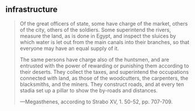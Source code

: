 ## infrastructure
> Of the great officers of state, some have charge of the market, others of the city, others of the soldiers. Some superintend the rivers, measure the land, as is done in Egypt, and inspect the sluices by which water is let out from the main canals into their branches, so that everyone may have an equal supply of it.
> 
> The same persons have charge also of the huntsmen, and are entrusted with the power of rewarding or punishing them according to their deserts. They collect the taxes, and superintend the occupations connected with land, as those of the woodcutters, the carpenters, the blacksmiths, and the miners. They construct roads, and at every ten stadia set up a pillar to show the by-roads and distances.
> 
> —Megasthenes, according to Strabo XV, 1. 50-52, pp. 707-709.